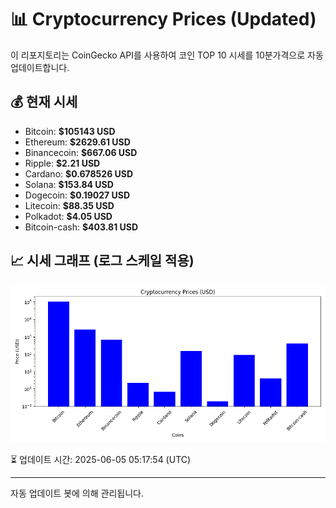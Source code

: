 
# 📊 Cryptocurrency Prices (Updated)

이 리포지토리는 CoinGecko API를 사용하여 코인 TOP 10 시세를 10분가격으로 자동 업데이트합니다.

## 💰 현재 시세
- Bitcoin: **$105143 USD**
- Ethereum: **$2629.61 USD**
- Binancecoin: **$667.06 USD**
- Ripple: **$2.21 USD**
- Cardano: **$0.678526 USD**
- Solana: **$153.84 USD**
- Dogecoin: **$0.19027 USD**
- Litecoin: **$88.35 USD**
- Polkadot: **$4.05 USD**
- Bitcoin-cash: **$403.81 USD**

## 📈 시세 그래프 (로그 스케일 적용)
![Crypto Prices](crypto_prices.png)

⏳ 업데이트 시간: 2025-06-05 05:17:54 (UTC)

---
자동 업데이트 봇에 의해 관리됩니다.
